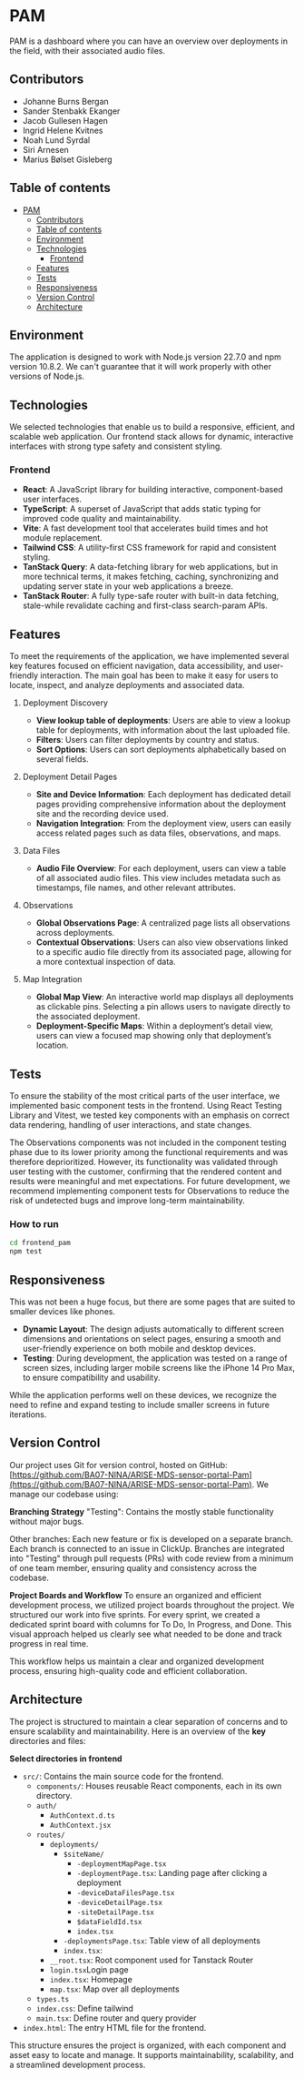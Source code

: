 # PAM

PAM is a dashboard where you can have an overview over deployments in the field, with their associated audio files.

## Contributors

- Johanne Burns Bergan
- Sander Stenbakk Ekanger
- Jacob Gullesen Hagen
- Ingrid Helene Kvitnes
- Noah Lund Syrdal
- Siri Arnesen
- Marius Bølset Gisleberg

## Table of contents
- [PAM](#pam)
  - [Contributors](#contributors)
  - [Table of contents](#table-of-contents)
  - [Environment](#environment)
  - [Technologies](#technologies)
    - [Frontend](#frontend)
  - [Features](#features)
  - [Tests](#tests)
  - [Responsiveness](#responsiveness)
  - [Version Control](#version-control)
  - [Architecture](#architecture)

## Environment

The application is designed to work with Node.js version 22.7.0 and npm version 10.8.2. We can't guarantee that it will work properly with other versions of Node.js.

## Technologies

We selected technologies that enable us to build a responsive, efficient, and scalable web application. Our frontend stack allows for dynamic, interactive interfaces with strong type safety and consistent styling.

### Frontend
- **React**: A JavaScript library for building interactive, component-based user interfaces.
- **TypeScript**:  A superset of JavaScript that adds static typing for improved code quality and maintainability.
- **Vite**: A fast development tool that accelerates build times and hot module replacement.
- **Tailwind CSS**: A utility-first CSS framework for rapid and consistent styling.
- **TanStack Query**: A data-fetching library for web applications, but in more technical terms, it makes fetching, caching, synchronizing and updating server state in your web applications a breeze.
- **TanStack Router**: A fully type-safe router with built-in data fetching, stale-while revalidate caching and first-class search-param APIs.

## Features

To meet the requirements of the application, we have implemented several key features focused on efficient navigation, data accessibility, and user-friendly interaction. The main goal has been to make it easy for users to locate, inspect, and analyze deployments and associated data.

1. Deployment Discovery
    - **View lookup table of deployments**: Users are able to view a lookup table for deployments, with information about the last uploaded file.
    - **Filters**: Users can filter deployments by country and status.
    - **Sort Options**: Users can sort deployments alphabetically based on several fields.

2. Deployment Detail Pages
    - **Site and Device Information**: Each deployment has dedicated detail pages providing comprehensive information about the deployment site and the recording device used.
    - **Navigation Integration**: From the deployment view, users can easily access related pages such as data files, observations, and maps.

3. Data Files
    - **Audio File Overview**: For each deployment, users can view a table of all associated audio files. This view includes metadata such as timestamps, file names, and other relevant attributes.

4. Observations
    - **Global Observations Page**: A centralized page lists all observations across deployments.
    - **Contextual Observations**: Users can also view observations linked to a specific audio file directly from its associated page, allowing for a more contextual inspection of data.

5. Map Integration
    - **Global Map View**: An interactive world map displays all deployments as clickable pins. Selecting a pin allows users to navigate directly to the associated deployment.
    - **Deployment-Specific Maps**: Within a deployment’s detail view, users can view a focused map showing only that deployment’s location.
## Tests

To ensure the stability of the most critical parts of the user interface, we implemented basic component tests in the frontend. Using React Testing Library and Vitest, we tested key components with an emphasis on correct data rendering, handling of user interactions, and state changes.

The Observations components was not included in the component testing phase due to its lower priority among the functional requirements and was therefore deprioritized. However, its functionality was validated through user testing with the customer, confirming that the rendered content and results were meaningful and met expectations. For future development, we recommend implementing component tests for Observations to reduce the risk of undetected bugs and improve long-term maintainability.

### How to run
```bash
cd frontend_pam
npm test
```

## Responsiveness
This was not been a huge focus, but there are some pages that are suited to smaller devices like phones.

- **Dynamic Layout**: The design adjusts automatically to different screen dimensions and orientations on select pages, ensuring a smooth and user-friendly experience on both mobile and desktop devices.
- **Testing**: During development, the application was tested on a range of screen sizes, including larger mobile screens like the iPhone 14 Pro Max, to ensure compatibility and usability.

While the application performs well on these devices, we recognize the need to refine and expand testing to include smaller screens in future iterations.

## Version Control

Our project uses Git for version control, hosted on GitHub: [https://github.com/BA07-NINA/ARISE-MDS-sensor-portal-Pam](https://github.com/BA07-NINA/ARISE-MDS-sensor-portal-Pam). We manage our codebase using:

**Branching Strategy**
"Testing": Contains the mostly stable functionality without major bugs.

Other branches: Each new feature or fix is developed on a separate branch. Each branch is connected to an issue in ClickUp. Branches are integrated into "Testing" through pull requests (PRs) with code review from a minimum of one team member, ensuring quality and consistency across the codebase.

**Project Boards and Workflow**
To ensure an organized and efficient development process, we utilized project boards throughout the project. We structured our work into five sprints. For every sprint, we created a dedicated sprint board with columns for To Do, In Progress, and Done. This visual approach helped us clearly see what needed to be done and track progress in real time.

This workflow helps us maintain a clear and organized development process, ensuring high-quality code and efficient collaboration.

## Architecture
The project is structured to maintain a clear separation of concerns and to ensure scalability and maintainability. Here is an overview of the **key** directories and files:

**Select directories in frontend**

- `src/`: Contains the main source code for the frontend.
  - `components/`: Houses reusable React components, each in its own directory.
  - `auth/`
    - `AuthContext.d.ts`
    - `AuthContext.jsx`
  - `routes/`
    - `deployments/`
      - `$siteName/`
        - `-deploymentMapPage.tsx`
        - `-deploymentPage.tsx`: Landing page after clicking a deployment
        - `-deviceDataFilesPage.tsx`
        - `-deviceDetailPage.tsx`
        - `-siteDetailPage.tsx`
        - `$dataFieldId.tsx`
        - `index.tsx`
      - `-deploymentsPage.tsx`: Table view of all deployments
      - `index.tsx`: 
    - `__root.tsx`: Root component used for Tanstack Router
    - `login.tsx`Login page
    - `index.tsx`: Homepage
    - `map.tsx`: Map over all deployments
  - `types.ts`
  - `index.css`: Define tailwind
  - `main.tsx`: Define router and query provider
- `index.html`: The entry HTML file for the frontend.


This structure ensures the project is organized, with each component and asset easy to locate and manage. It supports maintainability, scalability, and a streamlined development process.